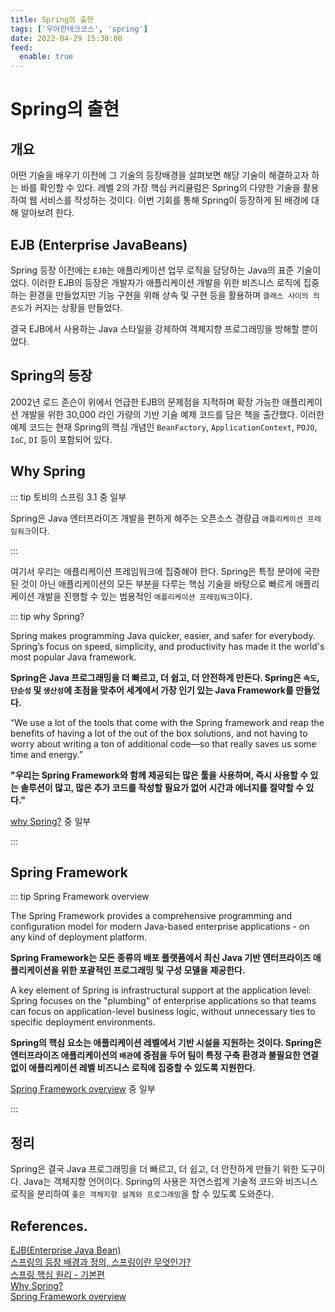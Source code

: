```yaml
---
title: Spring의 출현
tags: ['우아한테크코스', 'spring']
date: 2022-04-29 15:30:00
feed:
  enable: true
---
```


# Spring의 출현

<CenterImage image-src=https://user-images.githubusercontent.com/59357153/152970395-a31c8134-fc89-449f-b4dc-441e03df929c.png />

## 개요

어떤 기술을 배우기 이전에 그 기술의 등장배경을 살펴보면 해당 기술이 해결하고자 하는 바를 확인할 수 있다. 레벨 2의 가장 핵심 커리큘럼은 Spring의 다양한 기술을 활용하여 웹 서비스를 작성하는 것이다. 이번 기회를 통해 Spring이 등장하게 된 배경에 대해 알아보려 한다.

## EJB (Enterprise JavaBeans)

Spring 등장 이전에는 `EJB`는 애플리케이션 업무 로직을 담당하는 Java의 표준 기술이었다. 이러한 EJB의 등장은 개발자가 애플리케이션 개발을 위한 비즈니스 로직에 집중하는 환경을 만들었지만 기능 구현을 위해 상속 및 구현 등을 활용하며 `클래스 사이의 의존도`가 커지는 상황을 만들었다. 

결국 EJB에서 사용하는 Java 스타일을 강제하여 객체지향 프로그래밍을 방해할 뿐이었다. 

## Spring의 등장

<CenterImage image-src=https://user-images.githubusercontent.com/59357153/165894243-02dbad0b-3cf4-4a7c-b421-224554bbcf6b.png />

2002년 로드 존슨이 위에서 언급한 EJB의 문제점을 지적하며 확장 가능한 애플리케이션 개발을 위한 30,000 라인 가량의 기반 기술 예제 코드를 담은 책을 출간했다. 이러한 예제 코드는 현재 Spring의 핵심 개념인 `BeanFactory`, `ApplicationContext`, `POJO`, `IoC`, `DI` 등이 포함되어 있다.

## Why Spring 

::: tip 토비의 스프링 3.1 중 일부

Spring은 Java 엔터프라이즈 개발을 편하게 해주는 오픈소스 경량급 `애플리케이션 프레임워크`이다.

:::

여기서 우리는 애플리케이션 프레임워크에 집중해야 한다. Spring은 특정 분야에 국한된 것이 아닌 애플리케이션의 모든 부분을 다루는 핵심 기술을 바탕으로 빠르게 애플리케이션 개발을 진행할 수 있는 범용적인 `애플리케이션 프레임워크`이다.

::: tip why Spring?

Spring makes programming Java quicker, easier, and safer for everybody. Spring’s focus on speed, simplicity, and productivity has made it the world's most popular Java framework.

**Spring은 Java 프로그래밍을 더 빠르고, 더 쉽고, 더 안전하게 만든다. Spring은 `속도`, `단순성` 및 `생산성`에 초점을 맞추어 세계에서 가장 인기 있는 Java Framework를 만들었다.**

“We use a lot of the tools that come with the Spring framework and reap the benefits of having a lot of the out of the box solutions, and not having to worry about writing a ton of additional code—so that really saves us some time and energy.”

**"우리는 Spring Framework와 함께 제공되는 많은 툴을 사용하며, 즉시 사용할 수 있는 솔루션이 많고, 많은 추가 코드를 작성할 필요가 없어 시간과 에너지를 절약할 수 있다."**

[why Spring?](https://spring.io/why-spring) 중 일부

:::

## Spring Framework

::: tip Spring Framework overview

The Spring Framework provides a comprehensive programming and configuration model for modern Java-based enterprise applications - on any kind of deployment platform.

**Spring Framework는 모든 종류의 배포 플랫폼에서 최신 Java 기반 엔터프라이즈 애플리케이션을 위한 포괄적인 프로그래밍 및 구성 모델을 제공한다.**

A key element of Spring is infrastructural support at the application level: Spring focuses on the "plumbing" of enterprise applications so that teams can focus on application-level business logic, without unnecessary ties to specific deployment environments.

**Spring의 핵심 요소는 애플리케이션 레벨에서 기반 시설을 지원하는 것이다. Spring은 엔터프라이즈 애플리케이션의 `배관`에 중점을 두어 팀이 특정 구축 환경과 불필요한 연결 없이 애플리케이션 레벨 비즈니스 로직에 집중할 수 있도록 지원한다.**

[Spring Framework overview](https://spring.io/projects/spring-framework) 중 일부

:::

## 정리

Spring은 결국 Java 프로그래밍을 더 빠르고, 더 쉽고, 더 안전하게 만들기 위한 도구이다. Java는 객체지향 언어이다. Spring의 사용은 자연스럽게 기술적 코드와 비즈니스 로직을 분리하여 `좋은 객체지향 설계와 프로그래밍`을 할 수 있도록 도와준다.

## References.

[EJB(Enterprise Java Bean)](https://woongsin94.tistory.com/357)<br>
[스프링의 등장 배경과 정의, 스프링이란 무엇인가?](https://www.jiniaslog.co.kr/article/view?articleId=356)<br>
[스프링 핵심 원리 - 기본편](https://www.inflearn.com/course/%EC%8A%A4%ED%94%84%EB%A7%81-%ED%95%B5%EC%8B%AC-%EC%9B%90%EB%A6%AC-%EA%B8%B0%EB%B3%B8%ED%8E%B8/dashboard)<br>
[Why Spring?](https://spring.io/why-spring)<br>
[Spring Framework overview](https://spring.io/projects/spring-framework)<br>

<TagLinks />
